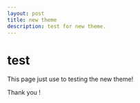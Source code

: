 ```yaml
---
layout: post
title: new theme
description: test for new theme.
---
```

# test

This page just use to testing the new theme!

Thank you !